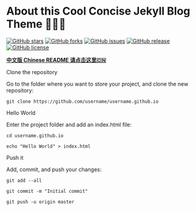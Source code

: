 # About this Cool Concise Jekyll Blog Theme 🤘🤘🤘

[![GitHub stars](https://img.shields.io/github/stars/Gaohaoyang/gaohaoyang.github.io.svg)](https://github.com/Gaohaoyang/gaohaoyang.github.io/stargazers)
[![GitHub forks](https://img.shields.io/github/forks/Gaohaoyang/gaohaoyang.github.io.svg)](https://github.com/Gaohaoyang/gaohaoyang.github.io/network)
[![GitHub issues](https://img.shields.io/github/issues/Gaohaoyang/gaohaoyang.github.io.svg)](https://github.com/Gaohaoyang/gaohaoyang.github.io/issues)
[![GitHub release](https://img.shields.io/github/release/Gaohaoyang/gaohaoyang.github.io.svg)](https://github.com/Gaohaoyang/gaohaoyang.github.io/releases)
[![GitHub license](https://img.shields.io/badge/license-MIT-blue.svg)](https://raw.githubusercontent.com/Gaohaoyang/gaohaoyang.github.io/master/LICENSE)

**[中文版 Chinese README 请点击这里🇨🇳](https://github.com/Gaohaoyang/gaohaoyang.github.io/blob/master/README-zh-cn.md)**


Clone the repository

Go to the folder where you want to store your project, and clone the new repository:

```
git clone https://github.com/username/username.github.io
```

Hello World

Enter the project folder and add an index.html file:

```
cd username.github.io
```

```
echo "Hello World" > index.html
```

Push it

Add, commit, and push your changes:

```
git add --all

git commit -m "Initial commit"

git push -u origin master
```
